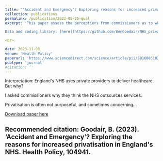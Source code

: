 ```yaml
---
title: "‘Accident and Emergency’? Exploring reasons for increased privatisation in england’s nhs."
collection: publications
permalink: /publication/2023-05-25-qual
excerpt: 'This paper assess the perceptions from commissioners as to why NHS services are outsourced to the private sector.  <br> 

Data and coding library: [here](https://github.com/BenGoodair/NHS_privatisation_treatments)'

<br> 

date: 2023-11-08
venue: 'Health Policy'
paperurl: 'https://www.sciencedirect.com/science/article/pii/S0168851023002269'
pubtype: 'journal'
#citation: ''
---
```

Interpretation: England's NHS uses private providers to deliver healthcare. But why?

I asked commissioners why they think the NHS outsources services.

Privatisation is often not purposeful, and sometimes concerning...

[Download paper here](https://www.sciencedirect.com/science/article/pii/S0168851023002269)

Recommended citation: Goodair, B. (2023). ‘Accident and Emergency’? Exploring the reasons for increased privatisation in England's NHS. Health Policy, 104941.
---
